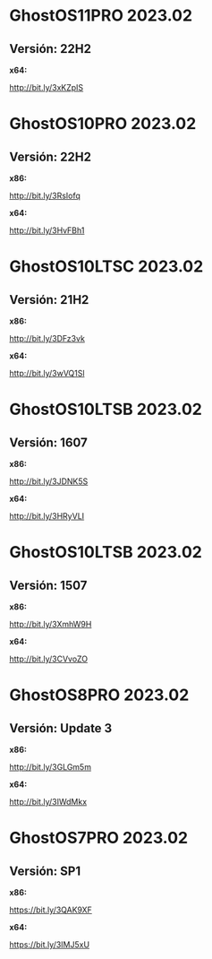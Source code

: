 # GhostOS11PRO 2023.02

## Versión: 22H2

**x64:**

http://bit.ly/3xKZpIS                                     


# GhostOS10PRO 2023.02

## Versión: 22H2

**x86:**

http://bit.ly/3RsIofq

**x64:**   

http://bit.ly/3HvFBh1


# GhostOS10LTSC 2023.02

## Versión: 21H2

**x86:**

http://bit.ly/3DFz3vk

**x64:**

http://bit.ly/3wVQ1Sl


# GhostOS10LTSB 2023.02

## Versión: 1607

**x86:**

http://bit.ly/3JDNK5S

**x64:**

http://bit.ly/3HRyVLI


# GhostOS10LTSB 2023.02

## Versión: 1507

**x86:**

http://bit.ly/3XmhW9H

**x64:**

http://bit.ly/3CVvoZO


# GhostOS8PRO 2023.02

## Versión: Update 3

**x86:**

http://bit.ly/3GLGm5m

**x64:**

http://bit.ly/3IWdMkx


# GhostOS7PRO 2023.02

## Versión: SP1

**x86:**

https://bit.ly/3QAK9XF

**x64:**

https://bit.ly/3IMJ5xU
